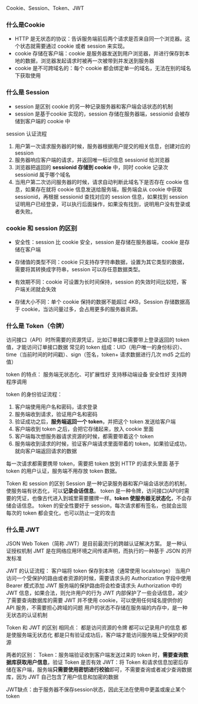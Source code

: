 Cookie、Session、Token、JWT

### 什么是Cookie
- HTTP 是无状态的协议：告诉服务端前后两个请求是否来自同一个浏览器。这个状态就需要通过 cookie 或者 session 来实现。
- cookie 存储在客户端：cookie 是服务器发送到用户浏览器，并进行保存到本地的数据，浏览器发起请求时被再一次被带到并发送到服务器
- cookie 是不可跨域名的：每个 cookie 都会绑定单一的域名，无法在别的域名下获取使用 

### 什么是 Session
- session 是区别 cookie 的另一种记录服务器和客户端会话状态的机制
- session 是基于cookie 实现的，session 存储在服务器端，sessionid 会被存储到客户端的 cookie 中

session 认证流程
1. 用户第一次请求服务器的时候，服务器根据用户提交的相关信息，创建对应的 session
2. 服务器响应客户端的请求，并返回唯一标识信息 sessionid 给浏览器
3. 浏览器把返回的 **sessionid 存储到 cookie** 中，同时 cookie 记录次 sessionid 属于哪个域名
4. 当用户第二次访问服务器的时候，请求自动判断此域名下是否存在 cookie 信息，如果存在就将 cookie 信息发送给服务端，服务端会从 cookie 中获取 sessionid，再根据 sessionid 查找对应的 session 信息，如果找到 session 证明用户已经登录，可以执行后面操作，如果没有找到，说明用户没有登录或者失败。

### cookie 和 session 的区别
- 安全性：session 比 cookie 安全，session 是存储在服务器端，cookie 是存储在客户端

- 存储值的类型不同：cookie 只支持存字符串数据，设置为其它类型的数据，需要将其转换成字符串，session 可以存任意数据类型。

- 有效期不同：cookie 可设置为长时间保持，session 的失效时间比较短，客户端关闭就会失效

- 存储大小不同：单个 cookie 保持的数据不能超过 4KB，Session 存储数据高于 cookie，当访问量过多，会占用更多的服务器资源。

### 什么是 Token（令牌）
访问接口（API）时所需要的资源凭证，比如订单接口需要带上登录返回的 token 值，才能访问订单接口数据
常见的 token 组成：UID（用户唯一的身份标识）、time（当前时间的时间戳）、sign（签名，token+ 请求数据进行几次 md5 之后的值）

token 的特点：
服务端无状态化、可扩展性好
支持移动端设备
安全性好
支持跨程序调用

token 的身份验证流程：
1. 客户端使用用户名和密码，请求登录
2. 服务端收到请求，验证用户名和密码
3. 验证成功之后，**服务端返回一个 token**，并把这个 token 发送给客户端
4. 客户端收到 token 之后，会把它存储起来，放入 cookie 里面
5. 客户端每次想服务器请求资源的时候，都需要带着这个 token
6. 服务端收到请求的时候，验证客户端请求里面带着的 token，如果验证成功，就向客户端返回请求的数据

每一次请求都需要携带 token，需要把 token 放到 HTTP 的请求头里面
基于 token 的用户认证，服务端不用存放 token 数据。

Token 和 session 的区别
Session 是一种记录服务器和客户端会话状态的机制，使服务端有状态化，可以**记录会话信息**。
token 是一种令牌，访问接口(API)时需要的凭证，也像古代进入到城里需要腰牌一样。**token 使服务器无状态化**，不会存储会话信息。
token 的安全性要好于 session，每次请求都有签名，也就会出现每次的 token 都会变化，也可以防止一定的攻击

### 什么是 JWT
JSON Web Token（简称 JWT）是目前最流行的跨越认证解决方案。
是一种认证授权机制
JMT 是在网络应用环境之间传递声明，而执行的一种基于 JSON 的开发标准

JWT 的认证流程：
客户端将 token 保存到本地（通常使用 localstorge）
当用户访问一个受保护的路由或者资源的时候，需要请求头的 Authorization 字段中使用 Bearer 模式添加 JWT
服务端的保护路由将会检查请求头 Authorization 中的 JWT 信息，如果合法，则允许用户的行为
JWT 内部保护了一些会话信息，减少了需要查询数据库的需要
JWT 并不使用 cookie，可以使用任何域名提供你的 API 服务，不需要担心跨域的问题
用户的状态不存储在服务端的内存中，是一种无状态的认证机制

Token 和 JWT 的区别
相同点：
都是访问资源的令牌
都可以记录用户的信息
都是使服务端无状态化
都是只有验证成功后，客户端才能访问服务端上受保护的资源

两者的区别：
Token：服务端验证收到客户端发送过来的 token 时，**需要查询数据库获取用户信息**，验证 Token 是否有效
JWT：将 Token 和请求信息加密后存储在客户端，服务端**只需要使用密钥进行校验**即可，不需要查询或者减少查询数据库，因为 JWT 自己包含了用户信息和加密的数据

JWT缺点：由于服务器不保存session状态，因此无法在使用中更盖或废止某个token